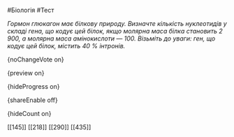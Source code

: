 #Біологія #Тест

*Гормон глюкагон має білкову природу. Визначте кількість нуклеотидів у складі гена, що кодує цей білок, якщо молярна маса білка становить 2 900, а молярна маса амінокислоти — 100. Візьміть до уваги: ген, що кодує цей білок, містить 40 % інтронів.*

{noChangeVote on}

{preview on}

{hideProgress on}

{shareEnable off}

{hideCount on}

[[145]]
[[218]]
[[290]]
[[435]]
